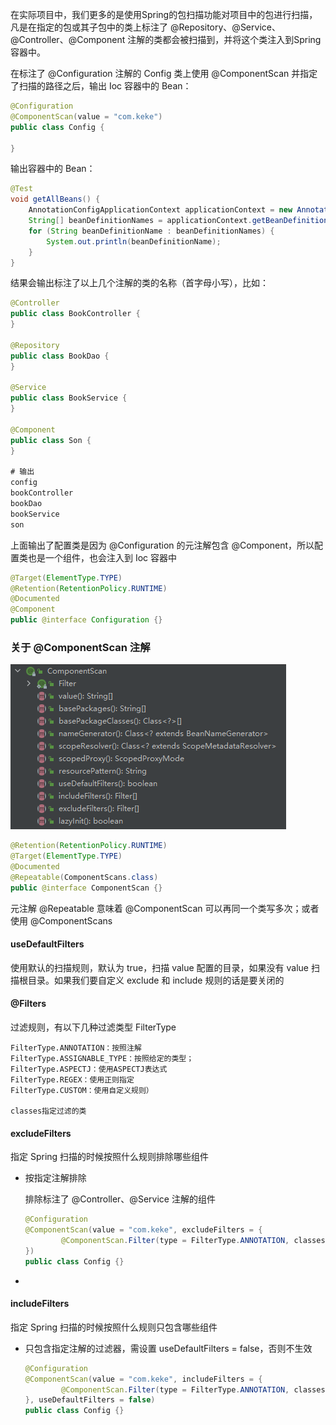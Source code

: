  在实际项目中，我们更多的是使用Spring的包扫描功能对项目中的包进行扫描，凡是在指定的包或其子包中的类上标注了 @Repository、@Service、@Controller、@Component 注解的类都会被扫描到，并将这个类注入到Spring容器中。 

在标注了 @Configuration 注解的 Config 类上使用 @ComponentScan 并指定了扫描的路径之后，输出 Ioc 容器中的 Bean：

```java
@Configuration
@ComponentScan(value = "com.keke")
public class Config {

}
```

输出容器中的 Bean：

```java
@Test
void getAllBeans() {
    AnnotationConfigApplicationContext applicationContext = new AnnotationConfigApplicationContext(Config.class);
    String[] beanDefinitionNames = applicationContext.getBeanDefinitionNames();
    for (String beanDefinitionName : beanDefinitionNames) {
        System.out.println(beanDefinitionName);
    }
}
```

结果会输出标注了以上几个注解的类的名称（首字母小写），比如：

```java
@Controller
public class BookController {
}

@Repository
public class BookDao {
}

@Service
public class BookService {
}

@Component
public class Son {
}

# 输出
config
bookController
bookDao
bookService
son
```

上面输出了配置类是因为 @Configuration 的元注解包含 @Component，所以配置类也是一个组件，也会注入到 Ioc 容器中

```java
@Target(ElementType.TYPE)
@Retention(RetentionPolicy.RUNTIME)
@Documented
@Component
public @interface Configuration {}
```

### 关于 @ComponentScan 注解

![image-20220107172958855](assets/image-20220107172958855.png)

```java
@Retention(RetentionPolicy.RUNTIME)
@Target(ElementType.TYPE)
@Documented
@Repeatable(ComponentScans.class)
public @interface ComponentScan {}
```

元注解 @Repeatable 意味着 @ComponentScan 可以再同一个类写多次；或者使用 @ComponentScans

#### useDefaultFilters

使用默认的扫描规则，默认为 true，扫描 value 配置的目录，如果没有 value 扫描根目录。如果我们要自定义 exclude 和 include 规则的话是要关闭的

#### @Filters

过滤规则，有以下几种过滤类型 FilterType

```
FilterType.ANNOTATION：按照注解
FilterType.ASSIGNABLE_TYPE：按照给定的类型；
FilterType.ASPECTJ：使用ASPECTJ表达式
FilterType.REGEX：使用正则指定
FilterType.CUSTOM：使用自定义规则）

classes指定过滤的类
```

#### excludeFilters

指定 Spring 扫描的时候按照什么规则排除哪些组件

- 按指定注解排除

  排除标注了 @Controller、@Service 注解的组件

  ```java
  @Configuration
  @ComponentScan(value = "com.keke", excludeFilters = {
          @ComponentScan.Filter(type = FilterType.ANNOTATION, classes = {Controller.class, Service.class})
  })
  public class Config {}
  ```

- 

#### includeFilters

指定 Spring 扫描的时候按照什么规则只包含哪些组件

- 只包含指定注解的过滤器，需设置 useDefaultFilters = false，否则不生效

  ```java
  @Configuration
  @ComponentScan(value = "com.keke", includeFilters = {
          @ComponentScan.Filter(type = FilterType.ANNOTATION, classes = Service.class)
  }, useDefaultFilters = false)
  public class Config {}
  ```

  